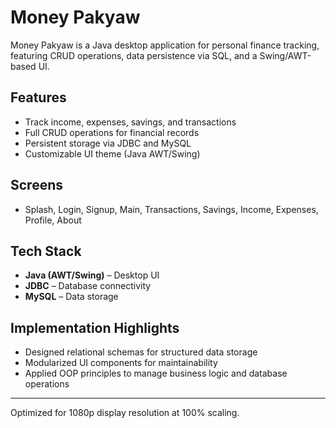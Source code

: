 # Money Pakyaw

Money Pakyaw is a Java desktop application for personal finance tracking, featuring CRUD operations, data persistence via SQL, and a Swing/AWT-based UI.

## Features

* Track income, expenses, savings, and transactions
* Full CRUD operations for financial records
* Persistent storage via JDBC and MySQL
* Customizable UI theme (Java AWT/Swing)

## Screens

* Splash, Login, Signup, Main, Transactions, Savings, Income, Expenses, Profile, About

## Tech Stack

* **Java (AWT/Swing)** – Desktop UI
* **JDBC** – Database connectivity
* **MySQL** – Data storage

## Implementation Highlights

* Designed relational schemas for structured data storage
* Modularized UI components for maintainability
* Applied OOP principles to manage business logic and database operations

---

Optimized for 1080p display resolution at 100% scaling.
